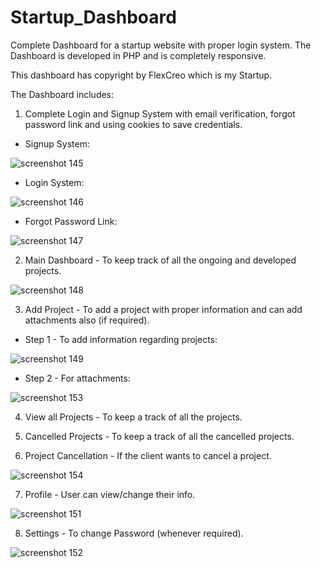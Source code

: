 # Startup_Dashboard
Complete Dashboard for a startup website with proper login system. The Dashboard is developed in PHP and is completely responsive.

This dashboard has copyright by FlexCreo which is my Startup. 

The Dashboard includes:

1. Complete Login and Signup System with email verification, forgot password link and using cookies to save credentials.
 * Signup System:
 
 ![screenshot 145](https://user-images.githubusercontent.com/46291816/50738608-dafd2f00-11fb-11e9-87a0-7515079a3812.png)

 * Login System:
 
 ![screenshot 146](https://user-images.githubusercontent.com/46291816/50738649-78f0f980-11fc-11e9-8efe-796915938b2c.png)
 
 * Forgot Password Link:
 
 ![screenshot 147](https://user-images.githubusercontent.com/46291816/50738667-bc4b6800-11fc-11e9-9a04-c47e3bd86c26.png)
 
 
2. Main Dashboard - To keep track of all the ongoing and developed projects.

![screenshot 148](https://user-images.githubusercontent.com/46291816/50738710-3da2fa80-11fd-11e9-904b-bbe6fb3f9dad.png)


3. Add Project - To add a project with proper information and can add attachments also (if required).
 * Step 1 - To add information regarding projects:
 
 ![screenshot 149](https://user-images.githubusercontent.com/46291816/50738762-ac805380-11fd-11e9-8d61-52beb77ca4a9.png)
 
 * Step 2 - For attachments:
 
 ![screenshot 153](https://user-images.githubusercontent.com/46291816/50738788-dafe2e80-11fd-11e9-9989-eb90c9ab165c.png)
 
4. View all Projects - To keep a track of all the projects.

5. Cancelled Projects - To keep a track of all the cancelled projects.

6. Project Cancellation - If the client wants to cancel a project.

![screenshot 154](https://user-images.githubusercontent.com/46291816/50738826-3e885c00-11fe-11e9-92c8-91c7e25adf50.png)

7. Profile - User can view/change their info.

![screenshot 151](https://user-images.githubusercontent.com/46291816/50738967-688e4e00-11ff-11e9-99bf-497c671e420a.png)

8. Settings - To change Password (whenever required).

![screenshot 152](https://user-images.githubusercontent.com/46291816/50738972-8d82c100-11ff-11e9-8423-0bd21e7992ca.png)
